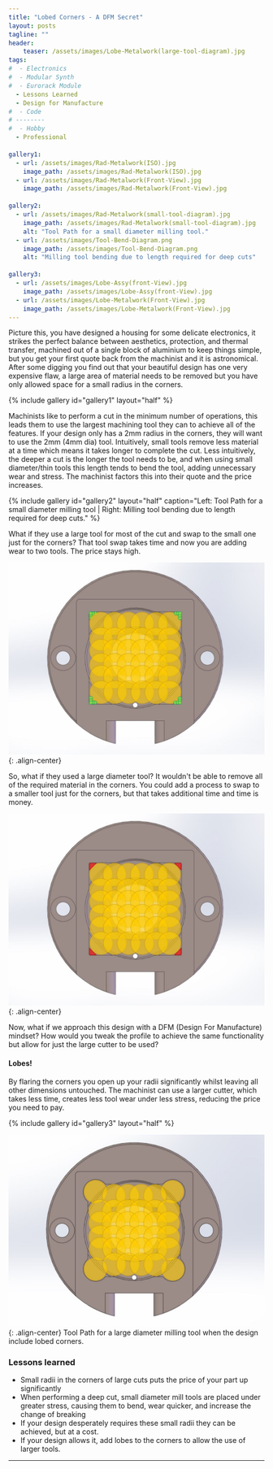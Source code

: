 ```yaml
---
title: "Lobed Corners - A DFM Secret"
layout: posts
tagline: ""
header:
    teaser: /assets/images/Lobe-Metalwork(large-tool-diagram).jpg
tags:
#  - Electronics
#  - Modular Synth
#  - Eurorack Module
  - Lessons Learned
  - Design for Manufacture
#  - Code
# --------
#  - Hobby
  - Professional

gallery1:
  - url: /assets/images/Rad-Metalwork(ISO).jpg
    image_path: /assets/images/Rad-Metalwork(ISO).jpg
  - url: /assets/images/Rad-Metalwork(Front-View).jpg
    image_path: /assets/images/Rad-Metalwork(Front-View).jpg

gallery2:
  - url: /assets/images/Rad-Metalwork(small-tool-diagram).jpg
    image_path: /assets/images/Rad-Metalwork(small-tool-diagram).jpg
    alt: "Tool Path for a small diameter milling tool."
  - url: /assets/images/Tool-Bend-Diagram.png
    image_path: /assets/images/Tool-Bend-Diagram.png
    alt: "Milling tool bending due to length required for deep cuts"

gallery3:
  - url: /assets/images/Lobe-Assy(front-View).jpg
    image_path: /assets/images/Lobe-Assy(front-View).jpg
  - url: /assets/images/Lobe-Metalwork(Front-View).jpg
    image_path: /assets/images/Lobe-Metalwork(Front-View).jpg
---
```


Picture this, you have designed a housing for some delicate electronics, it strikes the perfect balance between aesthetics, protection, and thermal transfer, machined out of a single block of aluminium to keep things simple, but you get your first quote back from the machinist and it is astronomical. After some digging you find out that your beautiful design has one very expensive flaw, a large area of material needs to be removed but you have only allowed space for a small radius in the corners.

{% include gallery id="gallery1" layout="half" %}

Machinists like to perform a cut in the minimum number of operations, this leads them to use the largest machining tool they can to achieve all of the features. If your design only has a 2mm radius in the corners, they will want to use the 2mm (4mm dia) tool. Intuitively, small tools remove less material at a time which means it takes longer to complete the cut. Less intuitively, the deeper a cut is the longer the tool needs to be, and when using small diameter/thin tools this length tends to bend the tool, adding unnecessary wear and stress. The machinist factors this into their quote and the price increases.

{% include gallery id="gallery2" layout="half" caption="Left: Tool Path for a small diameter milling tool  |  Right: Milling tool bending due to length required for deep cuts." %}

What if they use a large tool for most of the cut and swap to the small one just for the corners? That tool swap takes time and now you are adding wear to two tools. The price stays high.

![Rad-Metalwork(2Tools-Diagram)](../assets/images/Rad-Metalwork(2Tools-Diagram).jpg){: .align-center}

So, what if they used a large diameter tool? It wouldn't be able to remove all of the required material in the corners. You could add a process to swap to a smaller tool just for the corners, but that takes additional time and time is money.

![Rad-Metalwork(large-tool-unmachined-areas)](../assets/images/Rad-Metalwork(large-tool-unmachined-areas).jpg){: .align-center}

Now, what if we approach this design with a DFM (Design For Manufacture) mindset? How would you tweak the profile to achieve the same functionality but allow for just the large cutter to be used? 

#### Lobes!

By flaring the corners you open up your radii significantly whilst leaving all other dimensions untouched. The machinist can use a larger cutter, which takes less time, creates less tool wear under less stress, reducing the price you need to pay.

{% include gallery id="gallery3" layout="half" %} 

![Lobe-Metalwork(large-tool-diagram)](../assets/images/Lobe-Metalwork(large-tool-diagram).jpg){: .align-center}
Tool Path for a large diameter milling tool when the design include lobed corners.

### Lessons learned

- Small radii in the corners of large cuts puts the price of your part up significantly
- When performing a deep cut, small diameter mill tools are placed under greater stress, causing them to bend, wear quicker, and increase the change of breaking
- If your design desperately requires these small radii they can be achieved, but at a cost.
- If your design allows it, add lobes to the corners to allow the use of larger tools.

***
